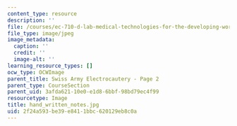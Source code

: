 ```yaml
---
content_type: resource
description: ''
file: /courses/ec-710-d-lab-medical-technologies-for-the-developing-world-spring-2010/2f24a593be39e8411bbc620129eb8c0a_hand_written_notes.jpg
file_type: image/jpeg
image_metadata:
  caption: ''
  credit: ''
  image-alt: ''
learning_resource_types: []
ocw_type: OCWImage
parent_title: Swiss Army Electrocautery - Page 2
parent_type: CourseSection
parent_uid: 3afda621-10e0-e1d8-6bbf-98bd79ec4f99
resourcetype: Image
title: hand_written_notes.jpg
uid: 2f24a593-be39-e841-1bbc-620129eb8c0a
---
```

